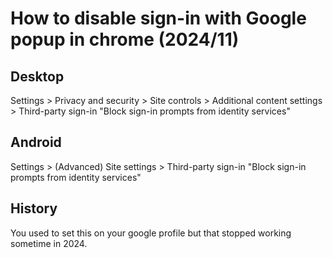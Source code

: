# How to disable sign-in with Google popup in chrome (2024/11)

## Desktop

Settings > Privacy and security > Site controls > Additional content settings > Third-party sign-in
"Block sign-in prompts from identity services"

## Android

Settings > (Advanced) Site settings > Third-party sign-in
"Block sign-in prompts from identity services"


## History

You used to set this on your google profile but that stopped working sometime in 2024.
